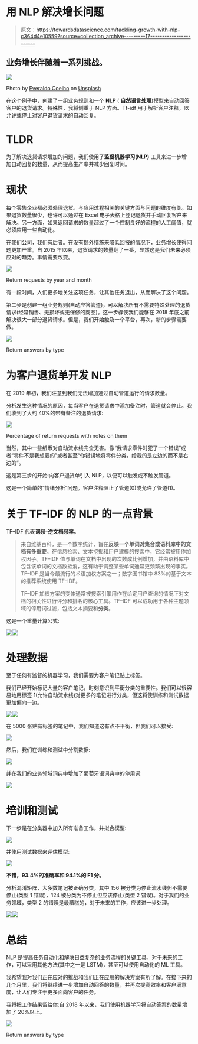 # 用 NLP 解决增长问题

> 原文：<https://towardsdatascience.com/tackling-growth-with-nlp-c364d4e10559?source=collection_archive---------17----------------------->

## 业务增长伴随着一系列挑战。

![](img/7ac90be30a42951a952558ecf7d80d55.png)

Photo by [Everaldo Coelho](https://unsplash.com/@_everaldo?utm_source=medium&utm_medium=referral) on [Unsplash](https://unsplash.com?utm_source=medium&utm_medium=referral)

在这个例子中，创建了一组业务规则和一个 **NLP** ( **自然语言处理**)模型来自动回答客户的退货请求。特殊性，我将侧重于 NLP 方面。Tf-idf 用于解析客户注释，以允许或停止对客户退货请求的自动回复。

# TLDR

为了解决退货请求增加的问题，我们使用了**监督机器学习(NLP)** 工具来进一步增加自动回复的数量，从而提高生产率并减少回复时间。

# 现状

每个零售企业都必须处理退货。与应用过程相关的关键方面与问题的维度有关。如果退货数量很少，也许可以通过在 Excel 电子表格上登记退货并手动回复客户来解决。另一方面，如果返回请求的数量超过了一个控制良好的流程的人工阈值，就必须应用一些自动化。

在我们公司，我们有后者。在没有额外措施来降低回报的情况下，业务增长使得问题更加严重。自 2015 年以来，退货请求的数量翻了一番，显然这是我们未来必须应对的趋势。事情需要改变。

![](img/bf7c67721c1270695dcbf6844df6d6aa.png)

Return requests by year and month

有一段时间，人们更多地关注这项任务，让其他任务退出，从而解决了这个问题。

第二步是创建一组业务规则(自动应答管道)，可以解决所有不需要特殊处理的退货请求(经常销售、无损坏或无保修的商品)。这一步骤使我们能够在 2018 年底之前解决很大一部分退货请求。但是，我们开始触及一个平台，再次，新的步骤需要做。

![](img/690202f7ccbb1d90530400c05c363396.png)

Return answers by type

# 为客户退货单开发 NLP

在 2019 年初，我们注意到我们无法增加通过自动管道运行的请求数量。

分析发生这种情况的原因，每当客户在退货请求中添加备注时，管道就会停止。我们收到了大约 40%的带有备注的退货请求:

![](img/da97c027c80d619e9ec198dda0a857f4.png)

Percentage of return requests with notes on them

当然，其中一些纸币对自动流水线完全无害。像“我请求零件时犯了一个错误”或者“零件不是我想要的”或者甚至“你错误地将零件分类，给我的是左边的而不是右边的”。

这是第三步的开始:向客户退货单引入 NLP，以便可以触发或不触发管道。

这是一个简单的“情绪分析”问题。客户注释阻止了管道(0)或允许了管道(1)。

# 关于 TF-IDF 的 NLP 的一点背景

TF–IDF 代表**词频–逆文档频率。**

> 来自维基百科，是一个数字统计，旨在**反映一个单词对集合或语料库中的文档有多重要**。在信息检索、文本挖掘和用户建模的搜索中，它经常被用作加权因子。TF–IDF 值与单词在文档中出现的次数成比例增加，并由语料库中包含该单词的文档数抵消，这有助于调整某些单词通常更频繁出现的事实。TF–IDF 是当今最流行的术语加权方案之一；数字图书馆中 83%的基于文本的推荐系统使用 TF–IDF。
> 
> TF–IDF 加权方案的变体通常被搜索引擎用作在给定用户查询的情况下对文档的相关性进行评分和排名的核心工具。TF–IDF 可以成功用于各种主题领域的停用词过滤，包括文本摘要和**分类**。

这是一个重量计算公式:

![](img/6b0750910a5d17f0b8eefa7319d39a51.png)![](img/4750750f62fc6816ff52a2f7ba4f3afe.png)

# 处理数据

至于任何有监督的机器学习，我们需要为客户笔记贴上标签。

我们已经开始标记大量的客户笔记，时刻意识到平衡分类的重要性。我们可以很容易地用标签 1(允许自动流水线)对更多的笔记进行分类，但这将使训练和测试数据更加偏向一边。

![](img/209bdfa929a932a3835882b2741d01c1.png)![](img/9e2c0f6f36c0a1a06f0ca5368a2eb98a.png)

在 5000 张贴有标签的笔记中，我们知道这有点不平衡，但我们可以接受:

![](img/5359a62354904771eec4efbb286021f7.png)

然后，我们在训练和测试中分割数据:

![](img/aecf542a0850b1c04ec359d5dd992caa.png)

并在我们的业务领域词典中增加了葡萄牙语词典中的停用词:

![](img/7117e8e7f1e5d1b4950ccfb2a6765ab9.png)

# 培训和测试

下一步是在分类器中加入所有准备工作，并拟合模型:

![](img/d51bf90141cf2a7f76e888f7a331b4b1.png)

并使用测试数据来评估模型:

![](img/614bb529746749093de6a3ed4f82fd05.png)

**不错，93.4%的准确率和 94.1%的 F1 分。**

分析混淆矩阵，大多数笔记被正确分类，其中 156 被分类为停止流水线但不需要停止(类型 1 错误)，124 被分类为不停止但应该停止(类型 2 错误)。对于我们的业务领域，类型 2 的错误是最糟糕的，对于未来的工作，应该进一步处理。

![](img/6fa9e5ad13c3b2c4a3e8b3272990e377.png)![](img/e1c2f7cedc0270e6cc53d504c74ad0fc.png)

# 总结

NLP 是提高任务自动化和解决日益复杂的业务流程的关键工具。对于未来的工作，可以采用其他方法(其中之一是 LSTM)，甚至可以使用自动化的 ML 工具。

我希望我对我们正在应对的挑战和我们正在应用的解决方案有所了解。在接下来的几个月里，我们将继续进一步增加自动回答的数量，并再次提高效率和客户满意度，让人们专注于更多面向客户的任务。

我将把工作结果留给你:自 2018 年以来，我们使用机器学习将自动答案的数量增加了 20%以上。

![](img/690202f7ccbb1d90530400c05c363396.png)

Return answers by type